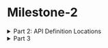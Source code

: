 # Milestone-2

<details>
  <summary>
 Part 2: API Definition Locations
  </summary>

## 1. API names, located files and lines

| API name | File name | Line |
| :--- | :--- | :--- |
| **BeautifulSoup** | `./bs4/__init__.py` | 133 |
| **BeautifulSoup** | `./bs4/builder/_htmlparser.py` | 61 |
| **BeautifulSoup** | `./bs4/builder/_html5lib.py` | 323 |
| **SoupStrainer** | `./bs4/filter.py` | 313 |
| **find_parent** | `./bs4/element.py` | 992 |
| **find_next_sibling** | `./bs4/element.py` | 803 |
| **prettify** | `./bs4/element.py` | 2601 |
| **get** | `./bs4/element.py` | 2160 |
| **get_text** | `./bs4/element.py` | 524 |
| **find_all** | `./bs4/element.py` | 2715 |
| **find_all** | `./bs4/filter.py` | 137 |

</details>


<details>
  <summary>
 Part 3
  </summary>

| Changed File | Details |
| :--- | :--- |
| **bs4/soupreplacer.py** | new class |

</details>
